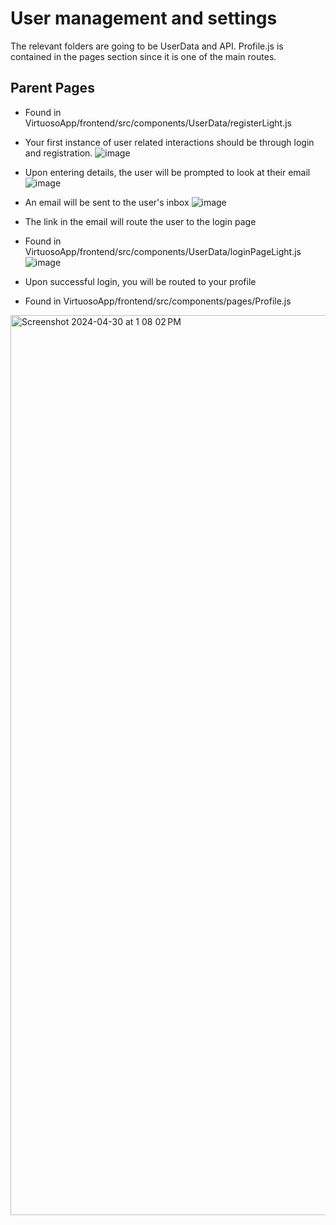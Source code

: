 # User management and settings

The relevant folders are going to be UserData and API. Profile.js is contained in the pages section since it is one of the main routes.

## Parent Pages

* Found in VirtuosoApp/frontend/src/components/UserData/registerLight.js
* Your first instance of user related interactions should be through login and registration.
![image](https://github.com/amoahy15/GenTech/assets/141963248/2b583b4b-2870-40b8-a66f-db1b45738d83)

* Upon entering details, the user will be prompted to look at their email
![image](https://github.com/amoahy15/GenTech/assets/141963248/1d4ce36b-8d4d-4e4f-ac0a-de0d2b213d3f)

* An email will be sent to the user's inbox
![image](https://github.com/amoahy15/GenTech/assets/141963248/67fa7e80-e6ff-4827-a663-dfddb08848b2)

* The link in the email will route the user to the login page
* Found in VirtuosoApp/frontend/src/components/UserData/loginPageLight.js
![image](https://github.com/amoahy15/GenTech/assets/141963248/860b040e-6da9-4eed-959c-2498e72ad0ca)

* Upon successful login, you will be routed to your profile
* Found in VirtuosoApp/frontend/src/components/pages/Profile.js
<img width="1440" alt="Screenshot 2024-04-30 at 1 08 02 PM" src="https://github.com/amoahy15/GenTech/assets/75340434/2aeeb57e-79e1-4fa9-b1d4-f89135c25569">



